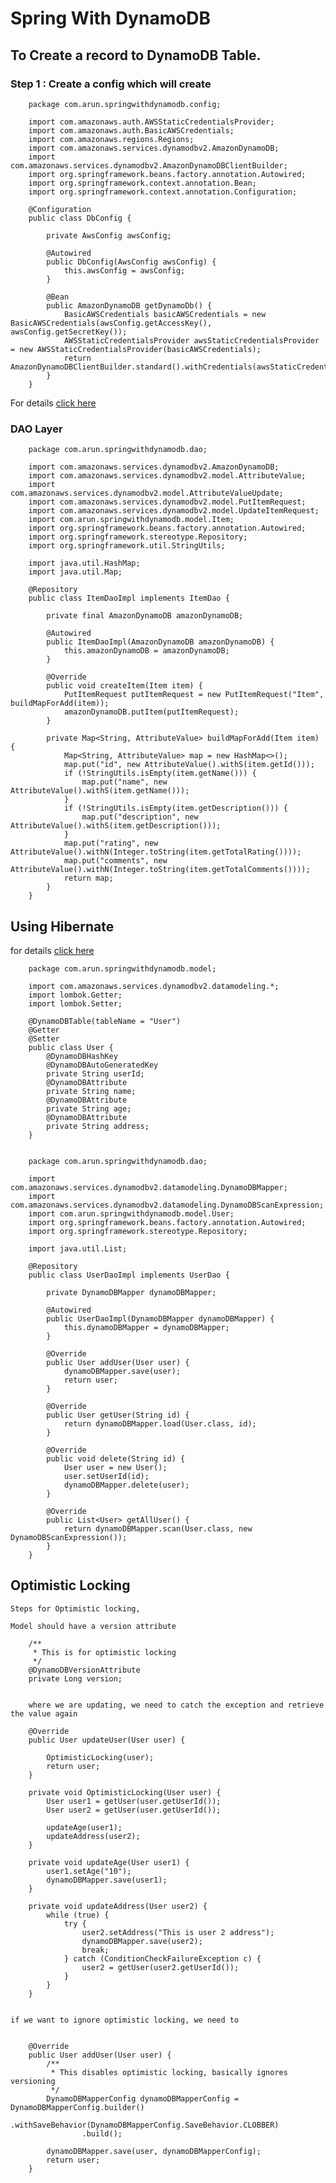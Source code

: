 # Spring With DynamoDB

## To Create a record to DynamoDB Table.


### Step 1 : Create a config which will create 


        package com.arun.springwithdynamodb.config;
        
        import com.amazonaws.auth.AWSStaticCredentialsProvider;
        import com.amazonaws.auth.BasicAWSCredentials;
        import com.amazonaws.regions.Regions;
        import com.amazonaws.services.dynamodbv2.AmazonDynamoDB;
        import com.amazonaws.services.dynamodbv2.AmazonDynamoDBClientBuilder;
        import org.springframework.beans.factory.annotation.Autowired;
        import org.springframework.context.annotation.Bean;
        import org.springframework.context.annotation.Configuration;
        
        @Configuration
        public class DbConfig {
        
            private AwsConfig awsConfig;
        
            @Autowired
            public DbConfig(AwsConfig awsConfig) {
                this.awsConfig = awsConfig;
            }
        
            @Bean
            public AmazonDynamoDB getDynamoDb() {
                BasicAWSCredentials basicAWSCredentials = new BasicAWSCredentials(awsConfig.getAccessKey(), awsConfig.getSecretKey());
                AWSStaticCredentialsProvider awsStaticCredentialsProvider = new AWSStaticCredentialsProvider(basicAWSCredentials);
                return AmazonDynamoDBClientBuilder.standard().withCredentials(awsStaticCredentialsProvider).withRegion(Regions.US_EAST_2).build();
            }
        }
 
 For details [click here](https://github.com/arun786/springwithdynamodb/blob/master/HowToConnectToDynamoDB.md)

### DAO Layer

        package com.arun.springwithdynamodb.dao;
        
        import com.amazonaws.services.dynamodbv2.AmazonDynamoDB;
        import com.amazonaws.services.dynamodbv2.model.AttributeValue;
        import com.amazonaws.services.dynamodbv2.model.AttributeValueUpdate;
        import com.amazonaws.services.dynamodbv2.model.PutItemRequest;
        import com.amazonaws.services.dynamodbv2.model.UpdateItemRequest;
        import com.arun.springwithdynamodb.model.Item;
        import org.springframework.beans.factory.annotation.Autowired;
        import org.springframework.stereotype.Repository;
        import org.springframework.util.StringUtils;
        
        import java.util.HashMap;
        import java.util.Map;
        
        @Repository
        public class ItemDaoImpl implements ItemDao {
        
            private final AmazonDynamoDB amazonDynamoDB;
        
            @Autowired
            public ItemDaoImpl(AmazonDynamoDB amazonDynamoDB) {
                this.amazonDynamoDB = amazonDynamoDB;
            }
        
            @Override
            public void createItem(Item item) {
                PutItemRequest putItemRequest = new PutItemRequest("Item", buildMapForAdd(item));
                amazonDynamoDB.putItem(putItemRequest);
            }
        
            private Map<String, AttributeValue> buildMapForAdd(Item item) {
                Map<String, AttributeValue> map = new HashMap<>();
                map.put("id", new AttributeValue().withS(item.getId()));
                if (!StringUtils.isEmpty(item.getName())) {
                    map.put("name", new AttributeValue().withS(item.getName()));
                }
                if (!StringUtils.isEmpty(item.getDescription())) {
                    map.put("description", new AttributeValue().withS(item.getDescription()));
                }
                map.put("rating", new AttributeValue().withN(Integer.toString(item.getTotalRating())));
                map.put("comments", new AttributeValue().withN(Integer.toString(item.getTotalComments())));
                return map;
            }
        }


## Using Hibernate 

   for details [click here](https://github.com/arun786/springwithdynamodb/blob/master/HowToConnecToDynamoDBUsingORM.md)


        package com.arun.springwithdynamodb.model;
    
        import com.amazonaws.services.dynamodbv2.datamodeling.*;
        import lombok.Getter;
        import lombok.Setter;
        
        @DynamoDBTable(tableName = "User")
        @Getter
        @Setter
        public class User {
            @DynamoDBHashKey
            @DynamoDBAutoGeneratedKey
            private String userId;
            @DynamoDBAttribute
            private String name;
            @DynamoDBAttribute
            private String age;
            @DynamoDBAttribute
            private String address;
        }
    
    
        package com.arun.springwithdynamodb.dao;
        
        import com.amazonaws.services.dynamodbv2.datamodeling.DynamoDBMapper;
        import com.amazonaws.services.dynamodbv2.datamodeling.DynamoDBScanExpression;
        import com.arun.springwithdynamodb.model.User;
        import org.springframework.beans.factory.annotation.Autowired;
        import org.springframework.stereotype.Repository;
        
        import java.util.List;
        
        @Repository
        public class UserDaoImpl implements UserDao {
        
            private DynamoDBMapper dynamoDBMapper;
        
            @Autowired
            public UserDaoImpl(DynamoDBMapper dynamoDBMapper) {
                this.dynamoDBMapper = dynamoDBMapper;
            }
        
            @Override
            public User addUser(User user) {
                dynamoDBMapper.save(user);
                return user;
            }
        
            @Override
            public User getUser(String id) {
                return dynamoDBMapper.load(User.class, id);
            }
        
            @Override
            public void delete(String id) {
                User user = new User();
                user.setUserId(id);
                dynamoDBMapper.delete(user);
            }
        
            @Override
            public List<User> getAllUser() {
                return dynamoDBMapper.scan(User.class, new DynamoDBScanExpression());
            }
        }

## Optimistic Locking

    Steps for Optimistic locking,
    
    Model should have a version attribute
    
        /**
         * This is for optimistic locking
         */
        @DynamoDBVersionAttribute
        private Long version;
        
        
        where we are updating, we need to catch the exception and retrieve the value again
        
        @Override
        public User updateUser(User user) {
        
            OptimisticLocking(user);
            return user;
        }
        
        private void OptimisticLocking(User user) {
            User user1 = getUser(user.getUserId());
            User user2 = getUser(user.getUserId());
        
            updateAge(user1);
            updateAddress(user2);
        }
        
        private void updateAge(User user1) {
            user1.setAge("10");
            dynamoDBMapper.save(user1);
        }
        
        private void updateAddress(User user2) {
            while (true) {
                try {
                    user2.setAddress("This is user 2 address");
                    dynamoDBMapper.save(user2);
                    break;
                } catch (ConditionCheckFailureException c) {
                    user2 = getUser(user2.getUserId());
                }
            }
        }
    
    
    if we want to ignore optimistic locking, we need to 
    
    
        @Override
        public User addUser(User user) {
            /**
             * This disables optimistic locking, basically ignores versioning
             */
            DynamoDBMapperConfig dynamoDBMapperConfig = DynamoDBMapperConfig.builder()
                    .withSaveBehavior(DynamoDBMapperConfig.SaveBehavior.CLOBBER)
                    .build();
        
            dynamoDBMapper.save(user, dynamoDBMapperConfig);
            return user;
        }